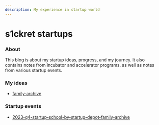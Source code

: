 ```yaml
---
description: My experience in startup world
---
```


# s1ckret startups

### About

This blog is about my startup ideas, progress, and my journey. It also contains notes from incubator and accelerator programs, as well as notes from various startup events.

### My ideas

* [family-archive](ideas/family-archive/ "mention")

### Startup events

* [2023-q4-startup-school-by-startup-depot-family-archive](events/2023-q4-startup-school-by-startup-depot-family-archive/ "mention")
